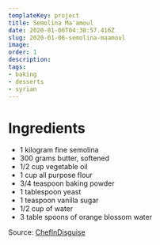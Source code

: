 ```yaml
---
templateKey: project
title: Semolina Ma'amoul
date: 2020-01-06T04:38:57.416Z
slug: 2020-01-06-semolina-maamoul
image: 
order: 1
description: 
tags:
- baking
- desserts
- syrian
---
```


# Ingredients

- 1 kilogram fine semolina
- 300 grams butter, softened
- 1/2 cup vegetable oil
- 1 cup all purpose flour
- 3/4 teaspoon baking powder
- 1 tablespoon yeast
- 1 teaspoon vanilla sugar
- 1/2 cup of water
- 3 table spoons of orange blossom water

Source: [ChefInDisguise](https://chefindisguise.com/2013/08/07/semolina-maamoul-stuffed-cookies-with-dates-and-nuts/)
